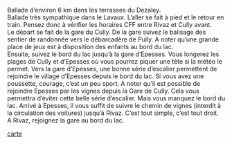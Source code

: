 
Ballade d’environ 6 km dans les terrasses du Dezaley.  
Ballade très sympathique dans le Lavaux. L’aller se fait à pied et le retour en train. Pensez donc à vérifier les horaires CFF entre Rivaz et Cully avant.  
Le départ se fait de la gare du Cully.
De la gare suivez le balisage des sentier de randonnée vers le débarcadère de Pully. A noter qu’une grande place de jeux est à disposition des enfants au bord du lac.  
Ensuite, suivez le bord du lac jusqu’à la gare d’Epesses. Vous longerez les plages de Cully et d’Epesses où vous pourrez piquer une tête si la météo le permet. Vers la gare d’Epesses, une bonne série d’escalier permettent de rejoindre le village d’Epesses depuis le bord du lac. Si vous avez une poussette, courage, c’est un peu sport.
A noter qu’il est possible de rejoindre Epesses par les vignes depuis la Gare de Cully. Cela vous permettra d’éviter cette belle série d’escalier. Mais vous manquez le bord du lac.
Arrivé à Epesses, il vous suffit de suivre le chemin de vignes (interdit à la circulation des voitures) jusqu’à Rivaz. C’est tout simple, c’est tout droit.  
A Rivaz, rejoignez la gare au bord du lac.

[carte](Cully-Rivaz.geojson)
